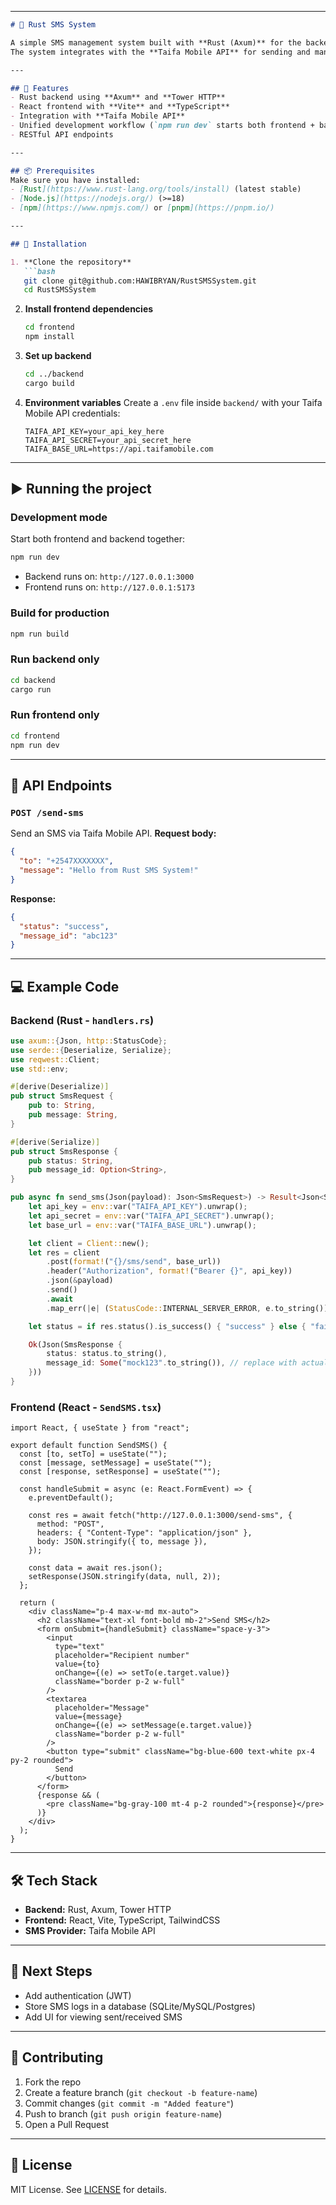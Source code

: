 

---

````markdown
# 📱 Rust SMS System

A simple SMS management system built with **Rust (Axum)** for the backend and **React (Vite + TypeScript)** for the frontend.  
The system integrates with the **Taifa Mobile API** for sending and managing SMS messages.

---

## 🚀 Features
- Rust backend using **Axum** and **Tower HTTP**
- React frontend with **Vite** and **TypeScript**
- Integration with **Taifa Mobile API**
- Unified development workflow (`npm run dev` starts both frontend + backend)
- RESTful API endpoints

---

## 📦 Prerequisites
Make sure you have installed:
- [Rust](https://www.rust-lang.org/tools/install) (latest stable)
- [Node.js](https://nodejs.org/) (>=18)
- [npm](https://www.npmjs.com/) or [pnpm](https://pnpm.io/)

---

## 🔧 Installation

1. **Clone the repository**
   ```bash
   git clone git@github.com:HAWIBRYAN/RustSMSSystem.git
   cd RustSMSSystem
````

2. **Install frontend dependencies**

   ```bash
   cd frontend
   npm install
   ```

3. **Set up backend**

   ```bash
   cd ../backend
   cargo build
   ```

4. **Environment variables**
   Create a `.env` file inside `backend/` with your Taifa Mobile API credentials:

   ```env
   TAIFA_API_KEY=your_api_key_here
   TAIFA_API_SECRET=your_api_secret_here
   TAIFA_BASE_URL=https://api.taifamobile.com
   ```

---

## ▶️ Running the project

### Development mode

Start both frontend and backend together:

```bash
npm run dev
```

* Backend runs on: `http://127.0.0.1:3000`
* Frontend runs on: `http://127.0.0.1:5173`

### Build for production

```bash
npm run build
```

### Run backend only

```bash
cd backend
cargo run
```

### Run frontend only

```bash
cd frontend
npm run dev
```

---

## 📡 API Endpoints

### `POST /send-sms`

Send an SMS via Taifa Mobile API.
**Request body:**

```json
{
  "to": "+2547XXXXXXX",
  "message": "Hello from Rust SMS System!"
}
```

**Response:**

```json
{
  "status": "success",
  "message_id": "abc123"
}
```

---

## 💻 Example Code

### Backend (Rust - `handlers.rs`)

```rust
use axum::{Json, http::StatusCode};
use serde::{Deserialize, Serialize};
use reqwest::Client;
use std::env;

#[derive(Deserialize)]
pub struct SmsRequest {
    pub to: String,
    pub message: String,
}

#[derive(Serialize)]
pub struct SmsResponse {
    pub status: String,
    pub message_id: Option<String>,
}

pub async fn send_sms(Json(payload): Json<SmsRequest>) -> Result<Json<SmsResponse>, (StatusCode, String)> {
    let api_key = env::var("TAIFA_API_KEY").unwrap();
    let api_secret = env::var("TAIFA_API_SECRET").unwrap();
    let base_url = env::var("TAIFA_BASE_URL").unwrap();

    let client = Client::new();
    let res = client
        .post(format!("{}/sms/send", base_url))
        .header("Authorization", format!("Bearer {}", api_key))
        .json(&payload)
        .send()
        .await
        .map_err(|e| (StatusCode::INTERNAL_SERVER_ERROR, e.to_string()))?;

    let status = if res.status().is_success() { "success" } else { "failed" };

    Ok(Json(SmsResponse {
        status: status.to_string(),
        message_id: Some("mock123".to_string()), // replace with actual response parsing
    }))
}
```

### Frontend (React - `SendSMS.tsx`)

```tsx
import React, { useState } from "react";

export default function SendSMS() {
  const [to, setTo] = useState("");
  const [message, setMessage] = useState("");
  const [response, setResponse] = useState("");

  const handleSubmit = async (e: React.FormEvent) => {
    e.preventDefault();

    const res = await fetch("http://127.0.0.1:3000/send-sms", {
      method: "POST",
      headers: { "Content-Type": "application/json" },
      body: JSON.stringify({ to, message }),
    });

    const data = await res.json();
    setResponse(JSON.stringify(data, null, 2));
  };

  return (
    <div className="p-4 max-w-md mx-auto">
      <h2 className="text-xl font-bold mb-2">Send SMS</h2>
      <form onSubmit={handleSubmit} className="space-y-3">
        <input
          type="text"
          placeholder="Recipient number"
          value={to}
          onChange={(e) => setTo(e.target.value)}
          className="border p-2 w-full"
        />
        <textarea
          placeholder="Message"
          value={message}
          onChange={(e) => setMessage(e.target.value)}
          className="border p-2 w-full"
        />
        <button type="submit" className="bg-blue-600 text-white px-4 py-2 rounded">
          Send
        </button>
      </form>
      {response && (
        <pre className="bg-gray-100 mt-4 p-2 rounded">{response}</pre>
      )}
    </div>
  );
}
```

---

## 🛠 Tech Stack

* **Backend:** Rust, Axum, Tower HTTP
* **Frontend:** React, Vite, TypeScript, TailwindCSS
* **SMS Provider:** Taifa Mobile API

---

## 📌 Next Steps

* Add authentication (JWT)
* Store SMS logs in a database (SQLite/MySQL/Postgres)
* Add UI for viewing sent/received SMS

---

## 🤝 Contributing

1. Fork the repo
2. Create a feature branch (`git checkout -b feature-name`)
3. Commit changes (`git commit -m "Added feature"`)
4. Push to branch (`git push origin feature-name`)
5. Open a Pull Request

---

## 📄 License

MIT License. See [LICENSE](LICENSE) for details.

